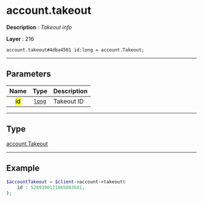 # account.takeout

**Description** : *Takeout info*

**Layer** : 216

```tl
account.takeout#4dba4501 id:long = account.Takeout;
```

---

## Parameters

| Name | Type | Description |
| :---: | :---: | :--- |
| <mark>id</mark> | [`long`](type/long) | Takeout ID |

---

## Type

[account.Takeout](type/account.Takeout)

---

## Example

```php
$accountTakeout = $client->account->takeout(
	id : 5289390121065803681,
);
```